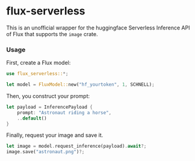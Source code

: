# flux-serverless
 
This is an unofficial wrapper for the huggingface Serverless Inference API of Flux that supports the `image` crate.

### Usage
First, create a Flux model:

```rust
use flux_serverless::*;

let model = FluxModel::new("hf_yourtoken", 1, SCHNELL);
```

Then, you construct your prompt:
```rust
let payload = InferencePayload {
    prompt: "Astronaut riding a horse",
    ..default()
}
```

Finally, request your image and save it.

```rust
let image = model.request_inference(payload).await?;
image.save("astronaut.png")?;
```
